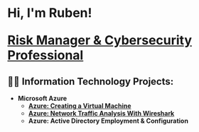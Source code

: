 <h1>Hi, I'm Ruben!

<b><a href="https://www.linkedin.com/in/itsrubenclarke/">Risk Manager & Cybersecurity Professional </a></h1>

<h2>👨‍💻 Information Technology Projects:</h2>

- <b>Microsoft Azure</b>
  - [Azure: Creating a Virtual Machine](https://github.com/itsrubenclarke/azure-vm-setup)
  - [Azure: Network Traffic Analysis With Wireshark](https://github.com/itsrubenclarke/azure-network-traffic-analysis)
  - Azure: Active Directory Employment & Configuration



